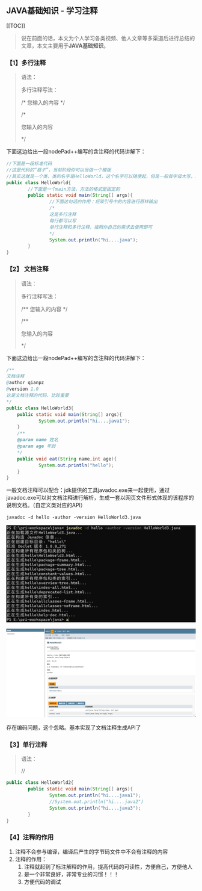 ## JAVA基础知识 \- 学习注释

[[TOC]]

> 说在前面的话，本文为个人学习各类视频、他人文章等多渠道后进行总结的文章，本文主要用于<b>JAVA基础知识</b>。

### 【1】多行注释

> 语法：
>
> 多行注释写法：
>
> /*  您输入的内容 */
>
> /*
>
> 您输入的内容
>
> */

下面这边给出一段nodePad++编写的含注释的代码讲解下：

``` java
//下面是一段标准代码
//这是代码的“框子”，当前阶段你可以当做一个模板
//其实这就是一个类，类的名字是HelloWorld，这个名字可以随便起，但是一般首字母大写，驼峰命名，见名知意
public class HelloWorld{
        //下面是一个main方法，方法的格式是固定的
        public static void main(String[] args){
                //下面这句话的作用：将双引号中的内容进行原样输出
                /*
                这是多行注释
                每行都可以写
                单行注释和多行注释，按照你自己的需求去使用即可
                */
                System.out.println("hi....java");
        }
}
```

### 【2】 文档注释

> 语法：
>
> 多行注释写法：
>
> /** 您输入的内容 */
>
> /**
>
> 您输入的内容
>
> */

下面这边给出一段nodePad++编写的含注释的代码讲解下：

``` java
/**
文档注释
@author qianpz
@version 1.0
这是文档注释的代码，比较重要
*/
public class HelloWorld3{
	public static void main(String[] args){	
			System.out.println("hi....java1");	
	}
	/**
	@param name 姓名
	@param age 年龄
	*/
	public void eat(String name,int age){
			System.out.println("hello");	
	}
}
```

一般文档注释可以配合：jdk提供的工具javadoc.exe来一起使用，通过javadoc.exe可以对文档注释进行解析，生成一套以网页文件形式体现的该程序的说明文档。（自定义类对应的API）

``` shell
javadoc -d hello -author -version HelloWorld3.java
```

![image-20241031180316012](../../../.vuepress/public/images/image-20241031180316012.png)

![image-20241031180358241](../../../.vuepress/public/images/image-20241031180358241.png)

存在编码问题，这个忽略。基本实现了文档注释生成API了

### 【3】单行注释

> 语法：
>
> // 

``` java
public class HelloWorld2{
        public static void main(String[] args){	
                System.out.println("hi....java1");
                //System.out.println("hi....java2")
                System.out.println("hi....java3");
        }
}
```

### 【4】注释的作用

1. 注释不会参与编译，编译后产生的字节码文件中不会有注释的内容
2. 注释的作用：
   1. 注释就起到了标注解释的作用，提高代码的可读性，方便自己，方便他人
   2. 是一个非常良好，非常专业的习惯！！！
   3. 方便代码的调试

